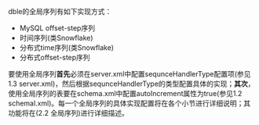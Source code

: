 
dble的全局序列有如下实现方式：

*   MySQL offset-step序列
*   时间序列(类Snowflake)
*   分布式time序列(类Snowflake)
*   分布式offset-step序列

要使用全局序列**首先**必须在server.xml中配置sequnceHandlerType配置项(参见1.3 server.xml)，然后根据sequnceHandlerType的类型配置具体的实现；**其次**，使用全局序列的表要在schema.xml中配置autoIncrement属性为true(参见1.2 schemal.xml)。每一个全局序列的具体实现配置将在各个小节进行详细说明；其功能将在(2.2 全局序列)进行详细描述。
